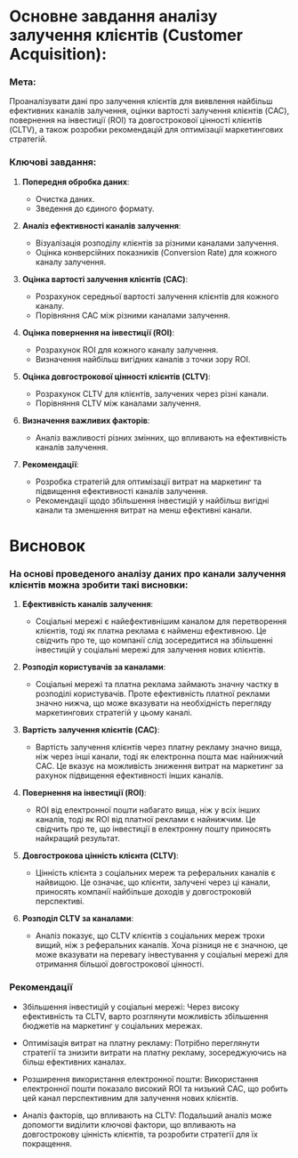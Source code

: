 # Основне завдання аналізу залучення клієнтів (Customer Acquisition):

### Мета: 
Проаналізувати дані про залучення клієнтів для виявлення найбільш ефективних каналів залучення, оцінки вартості залучення клієнтів (CAC), повернення на інвестиції (ROI) та довгострокової цінності клієнтів (CLTV), а також розробки рекомендацій для оптимізації маркетингових стратегій.

### Ключові завдання:

1. **Попередня обробка даних**:

    - Очистка даних.
    - Зведення до єдиного формату.

2. **Аналіз ефективності каналів залучення**:

    - Візуалізація розподілу клієнтів за різними каналами залучення.
    - Оцінка конверсійних показників (Conversion Rate) для кожного каналу залучення.

3. **Оцінка вартості залучення клієнтів (CAC)**:

    - Розрахунок середньої вартості залучення клієнтів для кожного каналу.
    - Порівняння CAC між різними каналами залучення.

4. **Оцінка повернення на інвестиції (ROI)**:

    - Розрахунок ROI для кожного каналу залучення.
    - Визначення найбільш вигідних каналів з точки зору ROI.

5. **Оцінка довгострокової цінності клієнтів (CLTV)**:

    - Розрахунок CLTV для клієнтів, залучених через різні канали.
    - Порівняння CLTV між каналами залучення.

6. **Визначення важливих факторів**:

    - Аналіз важливості різних змінних, що впливають на ефективність каналів залучення.

7. **Рекомендації**:

    - Розробка стратегій для оптимізації витрат на маркетинг та підвищення ефективності каналів залучення.
    - Рекомендації щодо збільшення інвестицій у найбільш вигідні канали та зменшення витрат на менш ефективні канали.

# Висновок

### На основі проведеного аналізу даних про канали залучення клієнтів можна зробити такі висновки:

1. **Ефективність каналів залучення**:

    - Соціальні мережі є найефективнішим каналом для перетворення клієнтів, тоді як платна реклама є найменш ефективною. Це свідчить про те, що компанії слід зосередитися на збільшенні інвестицій у соціальні мережі для залучення нових клієнтів.

2. **Розподіл користувачів за каналами**:

    - Соціальні мережі та платна реклама займають значну частку в розподілі користувачів. Проте ефективність платної реклами значно нижча, що може вказувати на необхідність перегляду маркетингових стратегій у цьому каналі.

3. **Вартість залучення клієнтів (CAC)**:

    - Вартість залучення клієнтів через платну рекламу значно вища, ніж через інші канали, тоді як електронна пошта має найнижчий CAC. Це вказує на можливість зниження витрат на маркетинг за рахунок підвищення ефективності інших каналів.

4. **Повернення на інвестиції (ROI)**:

    - ROI від електронної пошти набагато вища, ніж у всіх інших каналів, тоді як ROI від платної реклами є найнижчим. Це свідчить про те, що інвестиції в електронну пошту приносять найкращий результат.

5. **Довгострокова цінність клієнта (CLTV)**:

    - Цінність клієнта з соціальних мереж та реферальних каналів є найвищою. Це означає, що клієнти, залучені через ці канали, приносять компанії найбільше доходів у довгостроковій перспективі.

6. **Розподіл CLTV за каналами**:

    - Аналіз показує, що CLTV клієнтів з соціальних мереж трохи вищий, ніж з реферальних каналів. Хоча різниця не є значною, це може вказувати на перевагу інвестування у соціальні мережі для отримання більшої довгострокової цінності.

### Рекомендації
- Збільшення інвестицій у соціальні мережі: Через високу ефективність та CLTV, варто розглянути можливість збільшення бюджетів на маркетинг у соціальних мережах.

- Оптимізація витрат на платну рекламу: Потрібно переглянути стратегії та знизити витрати на платну рекламу, зосереджуючись на більш ефективних каналах.

- Розширення використання електронної пошти: Використання електронної пошти показало високий ROI та низький CAC, що робить цей канал перспективним для залучення нових клієнтів.

- Аналіз факторів, що впливають на CLTV: Подальший аналіз може допомогти виділити ключові фактори, що впливають на довгострокову цінність клієнтів, та розробити стратегії для їх покращення.